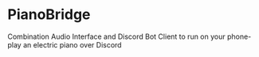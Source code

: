# PianoBridge
Combination Audio Interface and Discord Bot Client to run on your phone- play an electric piano over Discord
